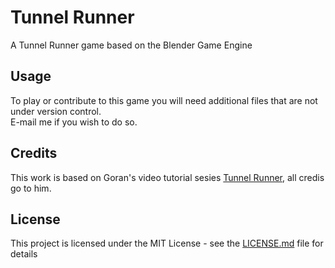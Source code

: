 # Tunnel Runner

A Tunnel Runner game based on the Blender Game Engine

## Usage

To play or contribute to this game you will need additional files that are not under version control.  
E-mail me if you wish to do so.

## Credits

This work is based on Goran's video tutorial sesies [Tunnel Runner](https://www.youtube.com/playlist?list=PLE2B41D3C37C16EEF), all credis go to him. 

## License

This project is licensed under the MIT License - see the [LICENSE.md](LICENSE.md) file for details
